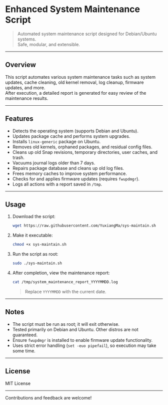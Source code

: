 # Enhanced System Maintenance Script

> Automated system maintenance script designed for Debian/Ubuntu systems.  
> Safe, modular, and extensible.

---

## Overview

This script automates various system maintenance tasks such as system updates, cache cleaning, old kernel removal, log cleanup, firmware updates, and more.  
After execution, a detailed report is generated for easy review of the maintenance results.

---

## Features

- Detects the operating system (supports Debian and Ubuntu).
- Updates package cache and performs system upgrades.
- Installs `linux-generic` package on Ubuntu.
- Removes old kernels, orphaned packages, and residual config files.
- Cleans up old Snap revisions, temporary directories, user caches, and trash.
- Vacuums journal logs older than 7 days.
- Repairs package database and cleans up old log files.
- Frees memory caches to improve system performance.
- Checks for and applies firmware updates (requires `fwupdmgr`).
- Logs all actions with a report saved in `/tmp`.

---

## Usage

1. Download the script:

    ```bash
    wget https://raw.githubusercontent.com/YuxiangMa/sys-maintain.sh
    ```

2. Make it executable:

    ```bash
    chmod +x sys-maintain.sh
    ```

3. Run the script as root:

    ```bash
    sudo ./sys-maintain.sh
    ```

4. After completion, view the maintenance report:

    ```bash
    cat /tmp/system_maintenance_report_YYYYMMDD.log
    ```

    > Replace `YYYYMMDD` with the current date.

---

## Notes

- The script must be run as root; it will exit otherwise.
- Tested primarily on Debian and Ubuntu. Other distros are not guaranteed.
- Ensure `fwupdmgr` is installed to enable firmware update functionality.
- Uses strict error handling (`set -euo pipefail`), so execution may take some time.

---

## License

MIT License

---

Contributions and feedback are welcome!

